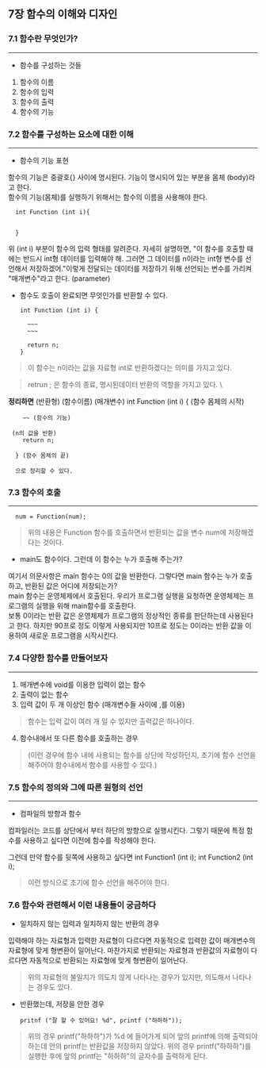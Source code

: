## 7장 함수의 이해와 디자인

### 7.1 함수란 무엇인가?
---

* 함수를 구성하는 것들

1. 함수의 이름
2. 함수의 입력
3. 함수의 출력
4. 함수의 기능

### 7.2 함수를 구성하는 요소에 대한 이해
---

* 함수의 기능 표현

함수의 기능은 중괄호{} 사이에 명시된다. 기능이 명시되어 있는 부분을 몸체 (body)라고 한다.
<br>
함수의 기능(몸체)를 실행하기 위해서는 함수의 이름을 사용해야 한다.

      int Function (int i){


      }

위 (int i) 부분이 함수의 입력 형태를 알려준다. 자세히 설명하면, "이 함수를 호출할 때에는 반드시 int형 데이터를 입력해야 해. 그러면 그 데이터를 n이라는 int형 변수를 선언해서 저장하겠어."이렇게 전달되는 데이터를 저장하기 위해 선언되는 변수를 가리켜 "매개변수"라고 한다. (parameter)

* 함수도 호출이 완료되면 무엇인가를 반환할 수 있다.

      int Function (int i) {

        ~~~
        ~~~

        return n;
      }
>이 함수는 n이라는 값을 자료형 int로 반환하겠다는 의미를 가지고 있다.

>retrun ; 은 함수의 종료, 명시된데이터 반환의 역할을 가지고 있다. \

**정리하면**
      (반환형) (함수이름)  (매개변수)
      int    Function   (int i)
      { (함수 몸체의 시작)

        ~~ (함수의 기능)

     (n의 값을 반환)
        return n;

      } (함수 몸체의 끝)

      으로 정리할 수 있다.


### 7.3 함수의 호출
---

      num = Function(num);
> 위의 내용은 Function 함수를 호출하면서 반환되는 값을 변수 num에 저장해겠다는 것이다.

* main도 함수이다. 그런데 이 함수는 누가 호출해 주는가?

여기서 의문사항은 main 함수는 0의 값을 반환한다. 그렇다면 main 함수는 누가 호출하고, 반환된 값은 어디에 저장되는가?
<br>
main 함수는 운영체제에서 호출된다. 우리가 프로그램 실행을 요청하면 운영체제는 프로그램의 실행을 위해 main함수를 호출한다.
<br>
보통 0이라는 반환 값은 운영체제가 프로그램의 정상적인 종류를 판단하는데 사용된다고 한다. 하지만 90프로 정도 이렇게 사용되지만 10프로 정도는 0이라는 반환 값을 이용하여 새로운 프로그램을 시작시킨다.

### 7.4 다양한 함수를 만들어보자
---

1. 매개변수에 void를 이용한 입력이 없는 함수
2. 출력이 없는 함수
3. 입력 값이 두 개 이상인 함수  (매개변수들 사이에 ,를 이용)
  >함수는 입력 값이 여러 개 일 수 있지만 출력값은 하나이다.

4. 함수내에서 또 다른 함수를 호출하는 경우
  >(이런 경우에 함수 내에 사용되는 함수를 상단에 작성하던지, 초기에 함수
       선언을 해주어야 함수내에서 함수를 사용할 수 있다.)

### 7.5 함수의 정의와 그에 따른 원형의 선언
---

* 컴파일의 방향과 함수

컴파일러는 코드를 상단에서 부터 하단의 방향으로 실행시킨다. 그렇기 때문에 특정 함수를 사용하고 싶다면 이전에 함수를 작성해야 한다.

그런데 만약 함수를 뒷쪽에 사용하고 싶다면
      int Function1 (int i);
      int Function2 (int i);
>이런 방식으로 초기에 함수 선언을 해주어야 한다.

### 7.6 함수와 관련해서 이런 내용들이 궁금하다

* 일치하지 않는 입력과 일치하지 않는 반환의 경우

입력해야 하는 자료형과 입력한 자료형이 다르다면 자동적으로 입력한 값이 매개변수의 자료형에 맞게 형변환이 일어난다. 마찬가지로 반환되는 자료형과 반환값의 자료형이 다르다면 자동적으로 반환되는 자료형에 맞게 형변환이 일어난다.
>위의 자료형의 불일치가 의도치 않게 나타나는 경우가 있지만, 의도해서 나타나는 경우도 있다.

* 반환했는데, 저장을 안한 경우

      pritnf ("잘 할 수 있어요! %d", printf ("하하하"));

> 위의 경우 printf("하하하")가 %d 에 들어가게 되어 앞의 printf에 의해 출력되야 하는데 안의 printf는 반환값을 저장하지 않았다. 위의 경우 printf("하하하")를  실행한 후에 앞의 printf는 "하하하"의 글자수를 출력하게 된다.
